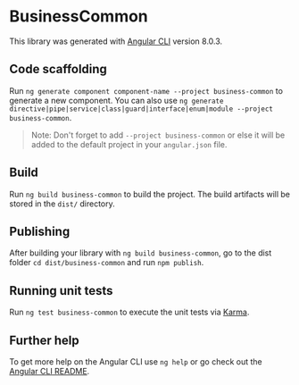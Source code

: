 # BusinessCommon

This library was generated with [Angular CLI](https://github.com/angular/angular-cli) version 8.0.3.

## Code scaffolding

Run `ng generate component component-name --project business-common` to generate a new component. You can also use `ng generate directive|pipe|service|class|guard|interface|enum|module --project business-common`.
> Note: Don't forget to add `--project business-common` or else it will be added to the default project in your `angular.json` file. 

## Build

Run `ng build business-common` to build the project. The build artifacts will be stored in the `dist/` directory.

## Publishing

After building your library with `ng build business-common`, go to the dist folder `cd dist/business-common` and run `npm publish`.

## Running unit tests

Run `ng test business-common` to execute the unit tests via [Karma](https://karma-runner.github.io).

## Further help

To get more help on the Angular CLI use `ng help` or go check out the [Angular CLI README](https://github.com/angular/angular-cli/blob/master/README.md).
